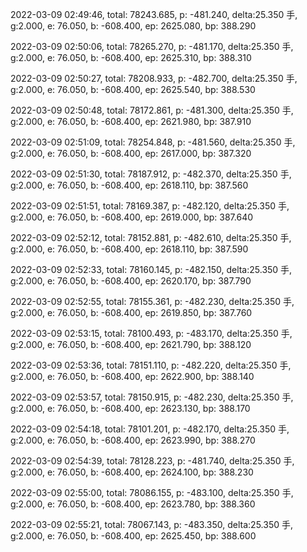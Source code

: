 2022-03-09 02:49:46, total: 78243.685, p: -481.240, delta:25.350 手, g:2.000, e: 76.050, b: -608.400, ep: 2625.080, bp: 388.290

2022-03-09 02:50:06, total: 78265.270, p: -481.170, delta:25.350 手, g:2.000, e: 76.050, b: -608.400, ep: 2625.310, bp: 388.310

2022-03-09 02:50:27, total: 78208.933, p: -482.700, delta:25.350 手, g:2.000, e: 76.050, b: -608.400, ep: 2625.540, bp: 388.530

2022-03-09 02:50:48, total: 78172.861, p: -481.300, delta:25.350 手, g:2.000, e: 76.050, b: -608.400, ep: 2621.980, bp: 387.910

2022-03-09 02:51:09, total: 78254.848, p: -481.560, delta:25.350 手, g:2.000, e: 76.050, b: -608.400, ep: 2617.000, bp: 387.320

2022-03-09 02:51:30, total: 78187.912, p: -482.370, delta:25.350 手, g:2.000, e: 76.050, b: -608.400, ep: 2618.110, bp: 387.560

2022-03-09 02:51:51, total: 78169.387, p: -482.120, delta:25.350 手, g:2.000, e: 76.050, b: -608.400, ep: 2619.000, bp: 387.640

2022-03-09 02:52:12, total: 78152.881, p: -482.610, delta:25.350 手, g:2.000, e: 76.050, b: -608.400, ep: 2618.110, bp: 387.590

2022-03-09 02:52:33, total: 78160.145, p: -482.150, delta:25.350 手, g:2.000, e: 76.050, b: -608.400, ep: 2620.170, bp: 387.790

2022-03-09 02:52:55, total: 78155.361, p: -482.230, delta:25.350 手, g:2.000, e: 76.050, b: -608.400, ep: 2619.850, bp: 387.760

2022-03-09 02:53:15, total: 78100.493, p: -483.170, delta:25.350 手, g:2.000, e: 76.050, b: -608.400, ep: 2621.790, bp: 388.120

2022-03-09 02:53:36, total: 78151.110, p: -482.220, delta:25.350 手, g:2.000, e: 76.050, b: -608.400, ep: 2622.900, bp: 388.140

2022-03-09 02:53:57, total: 78150.915, p: -482.230, delta:25.350 手, g:2.000, e: 76.050, b: -608.400, ep: 2623.130, bp: 388.170

2022-03-09 02:54:18, total: 78101.201, p: -482.170, delta:25.350 手, g:2.000, e: 76.050, b: -608.400, ep: 2623.990, bp: 388.270

2022-03-09 02:54:39, total: 78128.223, p: -481.740, delta:25.350 手, g:2.000, e: 76.050, b: -608.400, ep: 2624.100, bp: 388.230

2022-03-09 02:55:00, total: 78086.155, p: -483.100, delta:25.350 手, g:2.000, e: 76.050, b: -608.400, ep: 2623.780, bp: 388.360

2022-03-09 02:55:21, total: 78067.143, p: -483.350, delta:25.350 手, g:2.000, e: 76.050, b: -608.400, ep: 2625.450, bp: 388.600